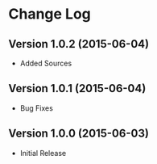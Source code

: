 # Change Log

## Version 1.0.2 (2015-06-04)
* Added Sources

## Version 1.0.1 (2015-06-04)
* Bug Fixes

## Version 1.0.0 (2015-06-03)
* Initial Release